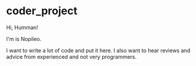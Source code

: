 # coder_project
Hi, Humman!

I'm is Nopileo.

I want to write a lot of code and put it here.
I also want to hear reviews and advice from experienced and not very programmers.
